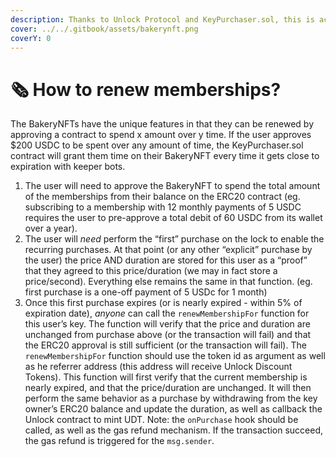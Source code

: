 ```yaml
---
description: Thanks to Unlock Protocol and KeyPurchaser.sol, this is actually possible!
cover: ../../.gitbook/assets/bakerynft.png
coverY: 0
---
```


# 🗞 How to renew memberships?

The BakeryNFTs have the unique features in that they can be renewed by approving a contract to spend x amount over y time. If the user approves $200 USDC to be spent over any amount of time, the KeyPurchaser.sol contract will grant them time on their BakeryNFT every time it gets close to expiration with keeper bots.

1. The user will need to approve the BakeryNFT to spend the total amount of the memberships from their balance on the ERC20 contract (eg. subscribing to a membership with 12 monthly payments of 5 USDC requires the user to pre-approve a total debit of 60 USDC from its wallet over a year).
2. The user will _need_ perform the “first” purchase on the lock to enable the recurring purchases. At that point (or any other “explicit” purchase by the user) the price AND duration are stored for this user as a “proof” that they agreed to this price/duration (we may in fact store a price/second). Everything else remains the same in that function. (eg. first purchase is a one-off payment of 5 USDc for 1 month)
3. Once this first purchase expires (or is nearly expired - within 5% of expiration date), _anyone_ can call the `renewMembershipFor` function for this user’s key. The function will verify that the price and duration are unchanged from purchase above (or the transaction will fail) and that the ERC20 approval is still sufficient (or the transaction will fail). The `renewMembershipFor` function should use the token id as argument as well as he referrer address (this address will receive Unlock Discount Tokens). This function will first verify that the current membership is nearly expired, and that the price/duration are unchanged. It will then perform the same behavior as a purchase by withdrawing from the key owner’s ERC20 balance and update the duration, as well as callback the Unlock contract to mint UDT. Note: the `onPurchase` hook should be called, as well as the gas refund mechanism. If the transaction succeed, the gas refund is triggered for the `msg.sender`.

###
